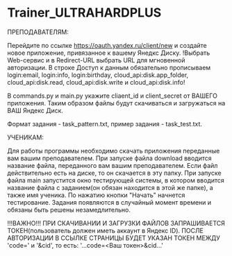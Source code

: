 # Trainer_ULTRAHARDPLUS

ПРЕПОДАВАТЕЛЯМ:

Перейдите по ссылке https://oauth.yandex.ru/client/new и создайте новое приложение, привязанное к вашему Янедкс Диску.
!Выбрать Web-сервис и в Redirect-URL выбрать URL для мгновенной авторизации. 
В строке Доступ к данным обязательно прописываем login:email, login:info, login:birthday, cloud_api:disk.app_folder, cloud_api:disk.read, cloud_api:disk.write и cloud_api:disk.info!

В commands.py и main.py укажите cliaent_id и client_secret от ВАШЕГО приложения.
Таким образом файлы будут скачиваться и загружаться на ВАШ Яндекс Диск.

Формат задания - task_pattern.txt, пример задания - task_test.txt.


УЧЕНИКАМ:

Для работы программы необходимо скачать приложения переданные вам вашим преподавателем.
При запуске файла download вводится название файла, переданного вам вашим преподавателем. Если файл действительно есть на диске, то он скачается в эту папку.
При запуске файла main запустится окно тестирующей системы, в котором вводится название файла с заданием(он обязан находится в этой же папке), 
а также имя ученика. По нажатию кнопки "Начать" начнется тестирование. Задания появляются в случайный момент времени и обязаны быть решены незамедлительно.


!!!ВАЖНО!!!
ПРИ СКАЧИВАНИИ И ЗАГРУЗКИ ФАЙЛОВ ЗАПРАШИВАЕТСЯ ТОКЕН(пользователь должен иметь аккаунт в Яндекс ID).
ПОСЛЕ АВТОРИЗАЦИИ В ССЫЛКЕ СТРАНИЦЫ БУДЕТ УКАЗАН ТОКЕН МЕЖДУ 'code=' и '&cid', то есть:
'...code=<Ваш токен>&cid...'
